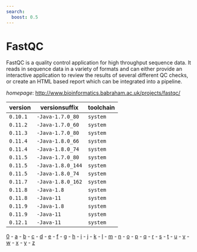 ```yaml
---
search:
  boost: 0.5
---
```

# FastQC

FastQC is a quality control application for high throughput sequence data.  It reads in sequence data in a variety of formats and can either provide an interactive  application to review the results of several different QC checks, or create an HTML based  report which can be integrated into a pipeline.

*homepage*: <http://www.bioinformatics.babraham.ac.uk/projects/fastqc/>

version | versionsuffix | toolchain
--------|---------------|----------
``0.10.1`` | ``-Java-1.7.0_80`` | ``system``
``0.11.2`` | ``-Java-1.7.0_60`` | ``system``
``0.11.3`` | ``-Java-1.7.0_80`` | ``system``
``0.11.4`` | ``-Java-1.8.0_66`` | ``system``
``0.11.4`` | ``-Java-1.8.0_74`` | ``system``
``0.11.5`` | ``-Java-1.7.0_80`` | ``system``
``0.11.5`` | ``-Java-1.8.0_144`` | ``system``
``0.11.5`` | ``-Java-1.8.0_74`` | ``system``
``0.11.7`` | ``-Java-1.8.0_162`` | ``system``
``0.11.8`` | ``-Java-1.8`` | ``system``
``0.11.8`` | ``-Java-11`` | ``system``
``0.11.9`` | ``-Java-1.8`` | ``system``
``0.11.9`` | ``-Java-11`` | ``system``
``0.12.1`` | ``-Java-11`` | ``system``

[0](../0/index.md) - [a](../a/index.md) - [b](../b/index.md) - [c](../c/index.md) - [d](../d/index.md) - [e](../e/index.md) - [f](../f/index.md) - [g](../g/index.md) - [h](../h/index.md) - [i](../i/index.md) - [j](../j/index.md) - [k](../k/index.md) - [l](../l/index.md) - [m](../m/index.md) - [n](../n/index.md) - [o](../o/index.md) - [p](../p/index.md) - [q](../q/index.md) - [r](../r/index.md) - [s](../s/index.md) - [t](../t/index.md) - [u](../u/index.md) - [v](../v/index.md) - [w](../w/index.md) - [x](../x/index.md) - [y](../y/index.md) - [z](../z/index.md)

